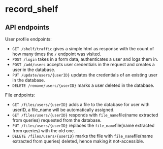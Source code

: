 # record_shelf

## API endpoints

User profile endpoints:
- `GET /shelf/traffic` gives a simple html as response with the count of how many times the `/` endpoint was visited.
- `POST /login` takes in a form data, authenticates a user and logs them in.
- `POST /add/users` accepts user credentials in the request and creates a user in the database.
- `PUT /update/users/{userID}` updates the credentials of an existing user in the database.
- `DELETE /remove/users/{userID}` marks a user deleted in the database.

File endpoints:
- `GET /files/users/{userID}` adds a file to the database for user with userID, a file_name will be automatically assigned.
- `GET /files/users/{userID}` responds with `file_name`file(name extracted from queries) requested from the database.
- `PUT /files/users/{userID}` replaces the `file_name`file(name extracted from queries) with the old one.
- `DELETE /files/users/{userID}` marks the file with `file_name`file(name extracted from queries) deleted, hence making it not-accessible.
